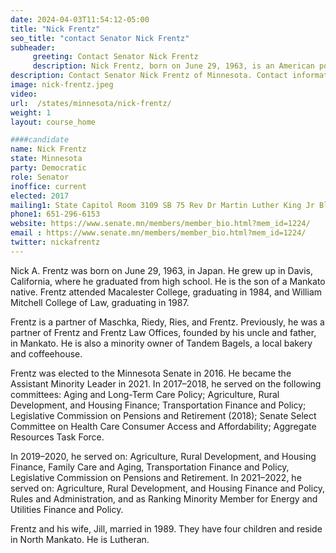 ```yaml
---
date: 2024-04-03T11:54:12-05:00
title: "Nick Frentz"
seo_title: "contact Senator Nick Frentz"
subheader:
     greeting: Contact Senator Nick Frentz
     description: Nick Frentz, born on June 29, 1963, is an American politician affiliated with the Democratic Party. He serves as a member of the Minnesota State Senate, representing District 18, and assumed office on January 3, 2023.
description: Contact Senator Nick Frentz of Minnesota. Contact information for Nick Frentz includes email address, phone number, and mailing address.
image: nick-frentz.jpeg
video:
url:  /states/minnesota/nick-frentz/
weight: 1
layout: course_home

####candidate
name: Nick Frentz
state: Minnesota
party: Democratic
role: Senator
inoffice: current
elected: 2017
mailing1: State Capitol Room 3109 SB 75 Rev Dr Martin Luther King Jr Blvd St. Paul, MN 55155-1606
phone1: 651-296-6153
website: https://www.senate.mn/members/member_bio.html?mem_id=1224/
email : https://www.senate.mn/members/member_bio.html?mem_id=1224/
twitter: nickafrentz
---
```


Nick A. Frentz was born on June 29, 1963, in Japan. He grew up in Davis, California, where he graduated from high school. He is the son of a Mankato native. Frentz attended Macalester College, graduating in 1984, and William Mitchell College of Law, graduating in 1987.

Frentz is a partner of Maschka, Riedy, Ries, and Frentz. Previously, he was a partner of Frentz and Frentz Law Offices, founded by his uncle and father, in Mankato. He is also a minority owner of Tandem Bagels, a local bakery and coffeehouse.

Frentz was elected to the Minnesota Senate in 2016. He became the Assistant Minority Leader in 2021. In 2017–2018, he served on the following committees: Aging and Long-Term Care Policy; Agriculture, Rural Development, and Housing Finance; Transportation Finance and Policy; Legislative Commission on Pensions and Retirement (2018); Senate Select Committee on Health Care Consumer Access and Affordability; Aggregate Resources Task Force.

In 2019–2020, he served on: Agriculture, Rural Development, and Housing Finance, Family Care and Aging, Transportation Finance and Policy, Legislative Commission on Pensions and Retirement. In 2021–2022, he served on: Agriculture, Rural Development, and Housing Finance and Policy, Rules and Administration, and as Ranking Minority Member for Energy and Utilities Finance and Policy.

Frentz and his wife, Jill, married in 1989. They have four children and reside in North Mankato. He is Lutheran.
